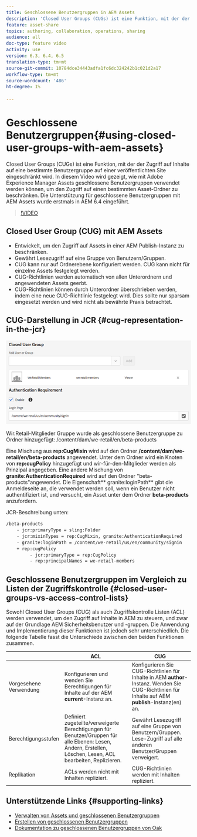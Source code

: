 ```yaml
---
title: Geschlossene Benutzergruppen in AEM Assets
description: 'Closed User Groups (CUGs) ist eine Funktion, mit der der Zugriff auf Inhalte auf eine bestimmte Benutzergruppe auf einer veröffentlichten Site eingeschränkt wird. In diesem Video wird gezeigt, wie mit Adobe Experience Manager Assets geschlossene Benutzergruppen verwendet werden können, um den Zugriff auf einen bestimmten Asset-Ordner zu beschränken. Die Unterstützung für geschlossene Benutzergruppen mit AEM Assets wurde erstmals in AEM 6.4 eingeführt. '
feature: asset-share
topics: authoring, collaboration, operations, sharing
audience: all
doc-type: feature video
activity: use
version: 6.3, 6.4, 6.5
translation-type: tm+mt
source-git-commit: 10784dce34443adfa1fc6dc324242b1c021d2a17
workflow-type: tm+mt
source-wordcount: '486'
ht-degree: 1%

---
```



# Geschlossene Benutzergruppen{#using-closed-user-groups-with-aem-assets}

Closed User Groups (CUGs) ist eine Funktion, mit der der Zugriff auf Inhalte auf eine bestimmte Benutzergruppe auf einer veröffentlichten Site eingeschränkt wird. In diesem Video wird gezeigt, wie mit Adobe Experience Manager Assets geschlossene Benutzergruppen verwendet werden können, um den Zugriff auf einen bestimmten Asset-Ordner zu beschränken. Die Unterstützung für geschlossene Benutzergruppen mit AEM Assets wurde erstmals in AEM 6.4 eingeführt.

>[!VIDEO](https://video.tv.adobe.com/v/22155?quality=9&learn=on)

## Closed User Group (CUG) mit AEM Assets

* Entwickelt, um den Zugriff auf Assets in einer AEM Publish-Instanz zu beschränken.
* Gewährt Lesezugriff auf eine Gruppe von Benutzern/Gruppen.
* CUG kann nur auf Ordnerebene konfiguriert werden. CUG kann nicht für einzelne Assets festgelegt werden.
* CUG-Richtlinien werden automatisch von allen Unterordnern und angewendeten Assets geerbt.
* CUG-Richtlinien können durch Unterordner überschrieben werden, indem eine neue CUG-Richtlinie festgelegt wird. Dies sollte nur sparsam eingesetzt werden und wird nicht als bewährte Praxis betrachtet.

## CUG-Darstellung in JCR {#cug-representation-in-the-jcr}

![CUG-Vertretung im JCR](assets/closed-user-groups/folder-properties-closed-user-groups.png)

Wir.Retail-Mitglieder Gruppe wurde als geschlossene Benutzergruppe zu Ordner hinzugefügt: /content/dam/we-retail/en/beta-products

Eine Mischung aus **rep:CugMixin** wird auf den Ordner **/content/dam/we-retail/en/beta-products** angewendet. Unter dem Ordner wird ein Knoten von **rep:cugPolicy** hinzugefügt und wir-für-den-Mitglieder werden als Prinzipal angegeben. Eine andere Mischung von **granite:AuthenticationRequired** wird auf den Ordner &quot;beta-products&quot;angewendet. Die Eigenschaft** granite:loginPath** gibt die Anmeldeseite an, die verwendet werden soll, wenn ein Benutzer nicht authentifiziert ist, und versucht, ein Asset unter dem Ordner **beta-products** anzufordern.

JCR-Beschreibung unten:

```xml
/beta-products
    - jcr:primaryType = sling:Folder
    - jcr:mixinTypes = rep:CugMixin, granite:AuthenticationRequired
    - granite:loginPath = /content/we-retail/us/en/community/signin
    + rep:cugPolicy
         - jcr:primaryType = rep:CugPolicy
         - rep:principalNames = we-retail-members
```

## Geschlossene Benutzergruppen im Vergleich zu Listen der Zugriffskontrolle {#closed-user-groups-vs-access-control-lists}

Sowohl Closed User Groups (CUG) als auch Zugriffskontrolle Listen (ACL) werden verwendet, um den Zugriff auf Inhalte in AEM zu steuern, und zwar auf der Grundlage AEM Sicherheitsbenutzer und -gruppen. Die Anwendung und Implementierung dieser Funktionen ist jedoch sehr unterschiedlich. Die folgende Tabelle fasst die Unterschiede zwischen den beiden Funktionen zusammen.

|  | ACL | CUG |
| ----------------- | -------------------------------------------------------------------------------------------------------------------------------- | ----------------------------------------------------------------------------------------------------------------------------- |
| Vorgesehene Verwendung | Konfigurieren und wenden Sie Berechtigungen für Inhalte auf der AEM **current**-Instanz an. | Konfigurieren Sie CUG-Richtlinien für Inhalte in AEM **author**-Instanz. Wenden Sie CUG-Richtlinien für Inhalte auf AEM **publish**-Instanz(en) an. |
| Berechtigungsstufen | Definiert zugeteilte/verweigerte Berechtigungen für Benutzer/Gruppen für alle Ebenen: Lesen, Ändern, Erstellen, Löschen, Lesen, ACL bearbeiten, Replizieren. | Gewährt Lesezugriff auf eine Gruppe von Benutzern/Gruppen. Lese-Zugriff auf alle anderen Benutzer/Gruppen verweigert. |
| Replikation | ACLs werden nicht mit Inhalten repliziert. | CUG-Richtlinien werden mit Inhalten repliziert. |

## Unterstützende Links {#supporting-links}

* [Verwalten von Assets und geschlossenen Benutzergruppen](https://helpx.adobe.com/experience-manager/6-5/assets/using/managing-assets-touch-ui.html#ClosedUserGroup)
* [Erstellen von geschlossenen Benutzergruppen](https://helpx.adobe.com/experience-manager/6-5/sites/administering/using/cug.html)
* [Dokumentation zu geschlossenen Benutzergruppen von Oak](https://jackrabbit.apache.org/oak/docs/security/authorization/cug.html)
